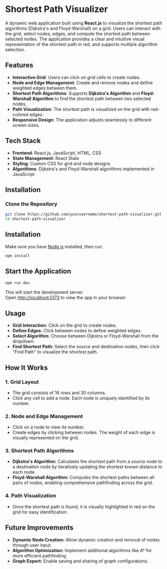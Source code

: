 # Shortest Path Visualizer

A dynamic web application built using **React.js** to visualize the shortest path algorithms (Dijkstra's and Floyd-Warshall) on a grid. Users can interact with the grid, select nodes, edges, and compute the shortest path between selected nodes. The application provides a clear and intuitive visual representation of the shortest path in red, and supports multiple algorithm selection.

## Features

- **Interactive Grid**: Users can click on grid cells to create nodes.
- **Node and Edge Management**: Create and remove nodes and define weighted edges between them.
- **Shortest Path Algorithms**: Supports **Dijkstra's Algorithm** and **Floyd-Warshall Algorithm** to find the shortest path between two selected nodes.
- **Path Visualization**: The shortest path is visualized on the grid with red-colored edges.
- **Responsive Design**: The application adjusts seamlessly to different screen sizes.
  
## Tech Stack

- **Frontend**: React.js, JavaScript, HTML, CSS
- **State Management**: React State
- **Styling**: Custom CSS for grid and node designs
- **Algorithms**: Dijkstra's and Floyd-Warshall algorithms implemented in JavaScript

## Installation

### Clone the Repository

```bash
git clone https://github.com/yourusername/shortest-path-visualizer.git
cd shortest-path-visualizer
```
## Installation

Make sure you have [Node.js](https://nodejs.org/) installed, then run:

```bash
npm install
```

## Start the Application

```bash
npm run dev
```

This will start the development server.  
Open [http://localhost:5173](http://localhost:5173) to view the app in your browser.

## Usage

- **Grid Interaction:** Click on the grid to create nodes.
- **Define Edges:** Click between nodes to define weighted edges.
- **Select Algorithm:** Choose between Dijkstra or Floyd-Warshall from the dropdown.
- **Find Shortest Path:** Select the source and destination nodes, then click "Find Path" to visualize the shortest path.

## How It Works

### 1. Grid Layout

- The grid consists of 16 rows and 30 columns.
- Click any cell to add a node. Each node is uniquely identified by its number.

### 2. Node and Edge Management

- Click on a node to view its number.
- Create edges by clicking between nodes. The weight of each edge is visually represented on the grid.

### 3. Shortest Path Algorithms

- **Dijkstra's Algorithm:** Calculates the shortest path from a source node to a destination node by iteratively updating the shortest known distance to each node.
- **Floyd-Warshall Algorithm:** Computes the shortest paths between all pairs of nodes, enabling comprehensive pathfinding across the grid.

### 4. Path Visualization

- Once the shortest path is found, it is visually highlighted in red on the grid for easy identification.

## Future Improvements

- **Dynamic Node Creation:** Allow dynamic creation and removal of nodes through user input.
- **Algorithm Optimization:** Implement additional algorithms like A* for more efficient pathfinding.
- **Graph Export:** Enable saving and sharing of graph configurations.
